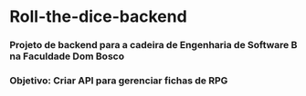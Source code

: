 # Roll-the-dice-backend

### Projeto de backend para a cadeira de Engenharia de Software B na Faculdade Dom Bosco

### Objetivo: Criar API para gerenciar fichas de RPG